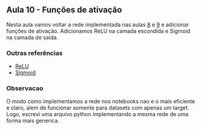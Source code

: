 ## Aula 10 - Funções de ativação

Nesta aula vamos voltar a rede implementada nas aulas [8](https://github.com/israelcamp/AulasPython/tree/master/Aula8) e [9](https://github.com/israelcamp/AulasPython/tree/master/Aula9) e adicionar funções de ativação. Adicionamos ReLU na camada escondida e Sigmoid na camada de saída.

### Outras referências

* [ReLU](https://en.wikipedia.org/wiki/Rectifier_(neural_networks))
* [Sigmoid](https://en.wikipedia.org/wiki/Sigmoid_function)


### Observacao

O modo como implementamos a rede nos notebooks nao e o mais eficiente e claro, alem de funcionar somente para datasets com apenas um target.  Logo, escrevi uma arquivo python implementando a mesma rede de uma forma mais generica.